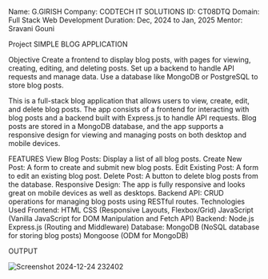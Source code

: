 Name: G.GIRISH
Company: CODTECH IT SOLUTIONS
ID: CT08DTQ
Domain: Full Stack Web Development
Duration: Dec, 2024 to Jan, 2025
Mentor: Sravani Gouni

Project
SIMPLE BLOG APPLICATION

Objective
Create a frontend to display blog posts, with pages for viewing,
creating, editing, and deleting posts. Set up a backend to
handle API requests and manage data. Use a database like
MongoDB or PostgreSQL to store blog posts.

This is a full-stack blog application that allows users to view, create, edit, and delete blog posts. The app consists of a frontend for interacting with blog posts and a backend built with Express.js to handle API requests. Blog posts are stored in a MongoDB database, and the app supports a responsive design for viewing and managing posts on both desktop and mobile devices.

FEATURES
View Blog Posts: Display a list of all blog posts.
Create New Post: A form to create and submit new blog posts.
Edit Existing Post: A form to edit an existing blog post.
Delete Post: A button to delete blog posts from the database.
Responsive Design: The app is fully responsive and looks great on mobile devices as well as desktops.
Backend API: CRUD operations for managing blog posts using RESTful routes.
Technologies Used
Frontend:
HTML
CSS (Responsive Layouts, Flexbox/Grid)
JavaScript (Vanilla JavaScript for DOM Manipulation and Fetch API)
Backend:
Node.js
Express.js (Routing and Middleware)
Database:
MongoDB (NoSQL database for storing blog posts)
Mongoose (ODM for MongoDB)

OUTPUT

![Screenshot 2024-12-24 232402](https://github.com/user-attachments/assets/e04c82bc-9e7c-4b3b-9423-96e8b650e984)
